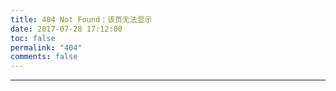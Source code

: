 ```yaml
---
title: 404 Not Found：该页无法显示
date: 2017-07-28 17:12:00
toc: false
permalink: "404"
comments: false
---
```


------
